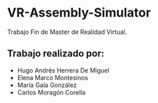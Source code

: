 # VR-Assembly-Simulator
Trabajo Fin de Master de Realidad Virtual.

## Trabajo realizado por:

- Hugo Andrés Herrera De Miguel
- Elena Marco Montesinos
- María Gala González
- Carlos Moragón Corella


